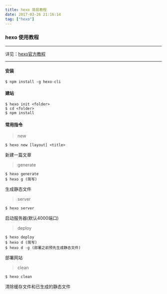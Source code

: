 ```yaml
---
title: hexo 简易教程
date: 2017-03-26 21:16:14
tag: ["hexo"]
---
```


### hexo 使用教程
- - - - 
详见：[hexo官方教程](https://hexo.io/zh-cn)
- - - -

#### 安装
```
$ npm install -g hexo-cli
```

#### 建站
```
$ hexo init <folder>
$ cd <folder>
$ npm install
```

<!--more-->

#### 常用指令
> new 

```
$ hexo new [layout] <title>
```
新建一篇文章

> generate

```
$ hexo generate
$ hexo g (简写)
```
生成静态文件

> server

```
$ hexo server
```
启动服务器(默认4000端口)

> deploy

```
$ hexo deploy
$ hexo d (简写)
$ hexo d -g (部署之前预先生成静态文件)
```
部署网站

> clean

```
$ hexo clean
```
清除缓存文件和已生成的静态文件